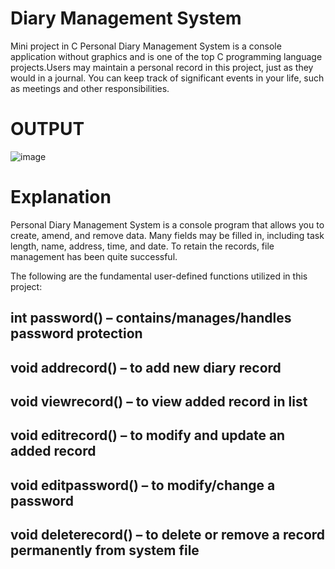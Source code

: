 # Diary Management System

Mini project in C Personal Diary Management System is a console application without graphics and is one of the top C programming language projects.Users may maintain a personal record in this project, just as they would in a journal. You can keep track of significant events in your life, such as meetings and other responsibilities.


# OUTPUT



![image](https://user-images.githubusercontent.com/104378033/175776110-d1b0ce1a-6f3a-4744-8333-9f36c70f02ab.png)


# **Explanation**

Personal Diary Management System is a console program that allows you to create, amend, and remove data. Many fields may be filled in, including task length, name, address, time, and date. To retain the records, file management has been quite successful.

The following are the fundamental user-defined functions utilized in this project:

## **int password(**) – contains/manages/handles password protection

## **void addrecord()** – to add new diary record

## **void viewrecord()** – to view added record in list

## **void editrecord()** – to modify and update an added record

## **void editpassword()** – to modify/change a password

## **void deleterecord()** – to delete or remove a record permanently from system file

